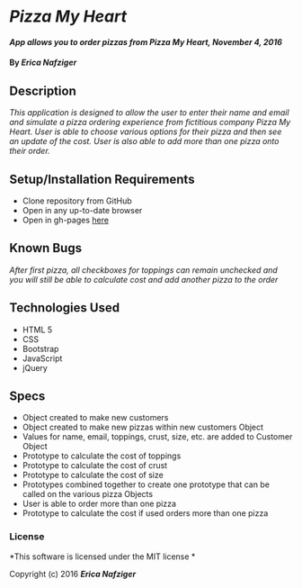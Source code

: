 # _Pizza My Heart_

#### _App allows you to order pizzas from Pizza My Heart, November 4, 2016_

#### By _**Erica Nafziger**_

## Description

_This application is designed to allow the user to enter their name and email and simulate a pizza ordering experience from fictitious company Pizza My Heart. User is able to choose various options for their pizza and then see an update of the cost. User is also able to add more than one pizza onto their order._

## Setup/Installation Requirements

* Clone repository from GitHub
* Open in any up-to-date browser
* Open in gh-pages [here](https://ericanafziger.github.io/pizza-order/)

## Known Bugs

_After first pizza, all checkboxes for toppings can remain unchecked and you will still be able to calculate cost and add another pizza to the order_

## Technologies Used

* HTML 5
* CSS
* Bootstrap
* JavaScript
* jQuery

## Specs
* Object created to make new customers
* Object created to make new pizzas within new customers Object
* Values for name, email, toppings, crust, size, etc. are added to Customer Object
* Prototype to calculate the cost of toppings
* Prototype to calculate the cost of crust
* Prototype to calculate the cost of size
* Prototypes combined together to create one prototype that can be called on the various pizza Objects
* User is able to order more than one pizza
* Prototype to calculate the cost if used orders more than one pizza

### License

*This software is licensed under the MIT license *

Copyright (c) 2016 **_Erica Nafziger_**
